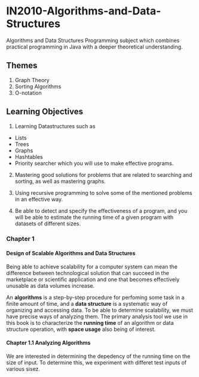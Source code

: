 # IN2010-Algorithms-and-Data-Structures
Algorithms and Data Structures
Programming subject which combines practical programming in Java with a deeper theoretical understanding.

## Themes
1. Graph Theory
2. Sorting Algorithms
3. O-notation

## Learning Objectives
1. Learning Datastructures such as
  - Lists
  - Trees
  - Graphs
  - Hashtables
  - Priority searcher
 which you will use to make effective programs.

2. Mastering good solutions for problems that are related to searching and sorting, as well as mastering graphs.
 
3. Using recursive programming to solve some of the mentioned problems in an effective way.

4. Be able to detect and specify the effectiveness of a program, and you will be able to estimate the running time of a given program with datasets of different sizes. 

### Chapter 1
#### Design of Scalable Algorithms and Data Structures
Being able to achieve scalability for a computer system can mean the difference between technological solution that can succeed in the marketplace or scientific application and one that becomes effectively unusable as data volumes increase.

An **algorithms** is a step-by-step procedure for perfoming some task in a finite amount of time, and a **data structure** is a systematic way of organizing and accessing data. To be able to determine scalability, we must have precise ways of analyzing them. The primary analysis tool we use in this book is to characterize the **running time** of an algorithm or data structure operation, with **space usage** also being of interest.

#### Chapter 1.1 Analyzing Algorithms
We are interested in determining the depedency of the running time on the size of input. To determine this, we experiment with differet test inputs of various sisez. 

